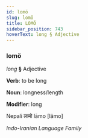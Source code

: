 ```yaml
---
id: lomö
slug: lomö
title: LOMÖ
sidebar_position: 743
hoverText: long § Adjective
---
```


### lomö

*long* **§** Adjective

**Verb**: to be long

**Noun**: longness/length

**Modifier**: long

Nepali लामो lāmo [lämo]

*Indo-Iranian Language Family*